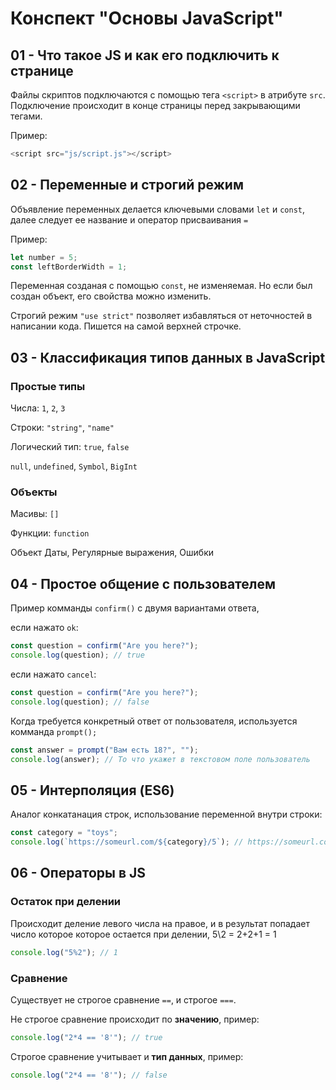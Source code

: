 # Конспект "Основы JavaScript"

## 01 - Что такое JS и как его подключить к странице
Файлы скриптов подключаются с помощью тега `<script>` в атрибуте `src`.  Подключение происходит в конце страницы перед закрывающими тегами.

Пример: 
```javascript
<script src="js/script.js"></script>
```

## 02 - Переменные и строгий режим
Объявление переменных делается ключевыми словами `let` и `const`, далее следует ее название и оператор присваивания `=`

Пример:
```javascript
let number = 5;
const leftBorderWidth = 1;
```

Переменная созданая с помощью `const`, не изменяемая. Но если был создан объект, его свойства можно изменить.

Строгий режим `"use strict"` позволяет избавляться от неточностей в написании кода. Пишется на самой верхней строчке.

## 03 - Классификация типов данных в JavaScript
### Простые типы
Числа: `1`, `2`, `3`

Строки: `"string"`, `"name"`

Логический тип: `true`, `false`

`null`, `undefined`, `Symbol`, `BigInt`

### Объекты
Масивы: `[]`

Функции: `function`

Объект Даты, Регулярные выражения, Ошибки

## 04 - Простое общение с пользователем
Пример комманды `confirm()` с двумя вариантами ответа, 

если нажато `ok`:

```javascript
const question = confirm("Are you here?");
console.log(question); // true
```
если нажато `cancel`:

```javascript
const question = confirm("Are you here?");
console.log(question); // false
```
Когда требуется конкретный ответ от пользователя, используется комманда `prompt();`

```javascript
const answer = prompt("Вам есть 18?", "");
console.log(answer); // То что укажет в текстовом поле пользователь
```

## 05 - Интерполяция (ES6)

Аналог конкатанация строк, использование переменной внутри строки:

```javascript
const category = "toys";
console.log(`https://someurl.com/${category}/5`); // https://someurl.com/toys/5
```

## 06 - Операторы в JS
### Остаток при делении
Происходит деление левого числа на правое, и в результат попадает число которое которое остается при делении, 5\2 = 2+2+1 = 1

```javascript
console.log("5%2"); // 1
```

### Сравнение
Существует не строгое сравнение `==`, и строгое `===`.

Не строгое сравнение происходит по **значению**, пример:

```javascript
console.log("2*4 == '8'"); // true
```
Строгое сравнение учитывает и **тип данных**, пример:

```javascript
console.log("2*4 == '8'"); // false
```